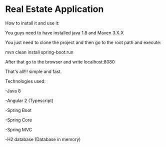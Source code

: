 # Real Estate Application


How to install it and use it:

You guys need to have installed java 1.8 and Maven 3.X.X

You just need to clone the project and then go to the root path and execute:

mvn clean install spring-boot:run  

After that go to the browser and write localhost:8080

That's all!!! simple and fast.


Technologies used:

-Java 8

-Angular 2 (Typescript)

-Spring Boot

-Spring Core

-Spring MVC

-H2 database (Database in memory)





   
